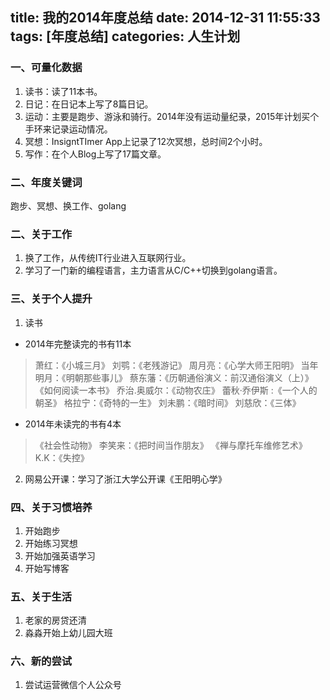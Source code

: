 title: 我的2014年度总结
date: 2014-12-31 11:55:33
tags: [年度总结]
categories: 人生计划
---
### 一、可量化数据
1. 读书：读了11本书。
2. 日记：在日记本上写了8篇日记。
3. 运动：主要是跑步、游泳和骑行。2014年没有运动量纪录，2015年计划买个手环来记录运动情况。
4. 冥想：InsigntTImer App上记录了12次冥想，总时间2个小时。
5. 写作：在个人Blog上写了17篇文章。

### 二、年度关键词
跑步、冥想、换工作、golang

### 二、关于工作
1. 换了工作，从传统IT行业进入互联网行业。
2. 学习了一门新的编程语言，主力语言从C/C++切换到golang语言。

### 三、关于个人提升
1. 读书
* 2014年完整读完的书有11本
> 萧红：《小城三月》
刘鹗：《老残游记》
周月亮：《心学大师王阳明》
当年明月：《明朝那些事儿》
蔡东藩：《历朝通俗演义：前汉通俗演义（上）》
《如何阅读一本书》
乔治.奥威尔：《动物农庄》
蕾秋·乔伊斯 :《一个人的朝圣》
格拉宁：《奇特的一生》
刘未鹏：《暗时间》
刘慈欣：《三体》
* 2014年未读完的书有4本
> 《社会性动物》
李笑来：《把时间当作朋友》
《禅与摩托车维修艺术》
K.K：《失控》
2. 网易公开课：学习了浙江大学公开课《王阳明心学》

### 四、关于习惯培养
1. 开始跑步
2. 开始练习冥想
3. 开始加强英语学习
4. 开始写博客

### 五、关于生活
1. 老家的房贷还清
2. 淼淼开始上幼儿园大班

### 六、新的尝试
1. 尝试运营微信个人公众号

